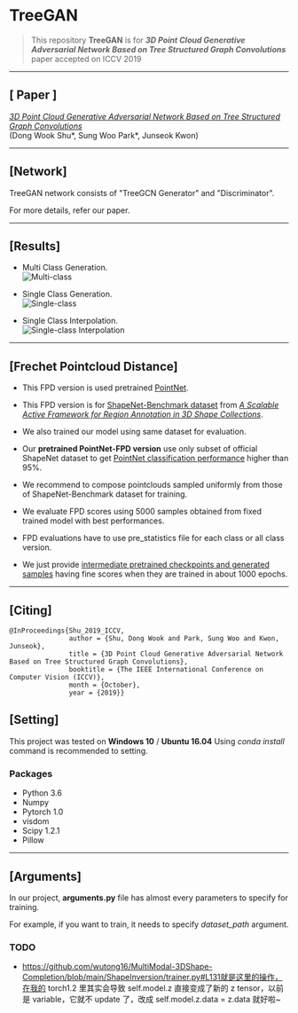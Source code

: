 # **TreeGAN**

>This repository **TreeGAN** is for _**3D Point Cloud Generative Adversarial Network Based on Tree Structured Graph Convolutions**_ paper accepted on ICCV 2019
___

## [ Paper ]
[_3D Point Cloud Generative Adversarial Network Based on Tree Structured Graph Convolutions_](https://arxiv.org/abs/1905.06292)  
(Dong Wook Shu*, Sung Woo Park*, Junseok Kwon)
___

## [Network]
TreeGAN network consists of "TreeGCN Generator" and "Discriminator".

For more details, refer our paper.
___

## [Results]
- Multi Class Generation.  
![Multi-class](https://github.com/seowok/TreeGAN/blob/master/results/fig_teaser.PNG "Motorbike, Laptop, Sofa, Guitar, Skateboard, Knife, Table, Pistol, and Car from top-left to bottom-right")

- Single Class Generation.  
![Single-class](https://github.com/seowok/TreeGAN/blob/master/results/fig_results.PNG "Plane and Chair")  

- Single Class Interpolation.  
![Single-class Interpolation](https://github.com/seowok/TreeGAN/blob/master/results/plane_interpolation.gif) 
___

## [Frechet Pointcloud Distance]
- This FPD version is used pretrained [PointNet](https://arxiv.org/abs/1612.00593).

- This FPD version is for [ShapeNet-Benchmark dataset](https://shapenet.cs.stanford.edu/ericyi/shapenetcore_partanno_segmentation_benchmark_v0.zip) from [_A Scalable Active Framework 
for Region Annotation in 3D Shape Collections_](http://web.stanford.edu/~ericyi/project_page/part_annotation/index.html).

- We also trained our model using same dataset for evaluation.

- Our **pretrained PointNet-FPD version** use only subset of official ShapeNet dataset to get [PointNet classification performance](https://github.com/fxia22/pointnet.pytorch#classification-performance) higher than 95%.

- We recommend to compose pointclouds sampled uniformly from those of ShapeNet-Benchmark dataset for training. 

- We evaluate FPD scores using 5000 samples obtained from fixed trained model with best performances.

- FPD evaluations have to use pre_statistics file for each class or all class version.

- We just provide [intermediate pretrained checkpoints and generated samples](https://drive.google.com/file/d/1FQgfBJ-tWQPE8HkqbIe9s7Kv87GfRP-z/view?usp=sharing) having fine scores when they are trained in about 1000 epochs. 
___

## [Citing]
```
@InProceedings{Shu_2019_ICCV,
               author = {Shu, Dong Wook and Park, Sung Woo and Kwon, Junseok},
               title = {3D Point Cloud Generative Adversarial Network Based on Tree Structured Graph Convolutions},
               booktitle = {The IEEE International Conference on Computer Vision (ICCV)},
               month = {October},
               year = {2019}}
```
                           
           
## [Setting]
This project was tested on **Windows 10** / **Ubuntu 16.04**
Using _conda install_ command is recommended to setting.
### Packages
- Python 3.6
- Numpy
- Pytorch 1.0
- visdom
- Scipy 1.2.1
- Pillow
___

## [Arguments]
In our project, **arguments.py** file has almost every parameters to specify for training.

For example, if you want to train, it needs to specify _dataset_path_ argument.

### TODO
* https://github.com/wutong16/MultiModal-3DShape-Completion/blob/main/ShapeInversion/trainer.py#L131就是这里的操作，在我的 torch1.2 里其实会导致 self.model.z 直接变成了新的 z tensor，以前是 variable，它就不 update 了，改成 self.model.z.data = z.data 就好啦~
